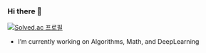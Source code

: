 ### Hi there 👋

[![Solved.ac
프로필](http://mazassumnida.wtf/api/generate_badge?boj={syleekr})](https://solved.ac/{syleekr})

- I’m currently working on Algorithms, Math, and DeepLearning
